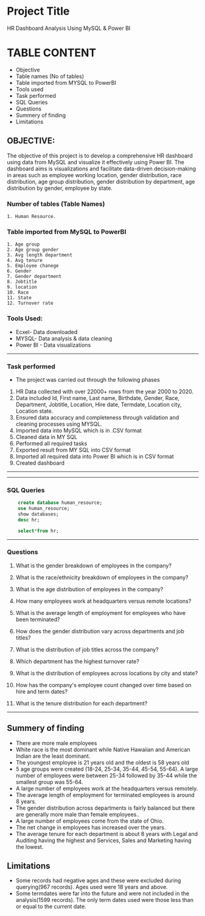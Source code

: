 
# Project Title
HR Dashboard Analysis Using MySQL & Power BI

# TABLE CONTENT
- Objective
- Table names (No of tables)
- Table imported from MYSQL to PowerBI
- Tools used
- Task performed
- SQL Queries
- Questions
- Summery of finding
- Limitations 



## OBJECTIVE: 
The objective of this project is to develop a comprehensive HR dashboard using data from MySQL and visualize it effectively using Power BI. The dashboard aims is visualizations and facilitate data-driven decision-making in areas such as employee working location, gender distribution, race distribution, age group distribution, gender distribution by department, age distribution by gender, employee by state.


### Number of tables (Table Names)
    1. Human Resource.

### Table imported from MySQL to PowerBI
    1. Age group
    2. Age group gender
    3. Avg length department
    4. Avg tenure
    5. Employee chanege
    6. Gender
    7. Gender department
    8. Jobtitle
    9. location
    10. Race 
    11. State 
    12. Turnover rate





### Tools Used:
- Ecxel- Data downloaded
- MYSQL- Data analysis & data cleaning
- Power BI - Data visualizations

--- 

### Task performed
- The project was carried out through the following phases

1. HR Data collected with over 22000+ rows from the year 2000 to 2020.
2. Data included  Id, First name, Last name, Birthdate, Gender, Race, Department, Jobtitle, Location, Hire date, Termdate, Location city, Location state.
3. Ensured data accuracy and completeness through validation and cleaning processes using MYSQL.
4. Imported data into MySQL which is in .CSV format
5. Cleaned data in MY SQL
6. Performed all required tasks
7. Exported result from MY SQL into CSV format
8. Imported all required data into Power BI which is in CSV format 
9. Created dashboard
---




---

### SQL Queries
``` SQL
    create database human_resource;
    use human_resource;
    show databases;
    desc hr;

    select*from hr;
```
---


### Questions


1. What is the gender breakdown of employees in the company?

2. What is the race/ethnicity breakdown of employees in the company?

3. What is the age distribution of employees in the company?


4. How many employees work at headquarters versus remote locations?


5. What is the average length of employment for employees who have been terminated?

6. How does the gender distribution vary across departments and job titles?


7. What is the distribution of job titles across the company?


8. Which department has the highest turnover rate?


9. What is the distribution of employees across locations by city and state?


10. How has the company's employee count changed over time based on hire and term dates?

11. What is the tenure distribution for each department?


--- 

## Summery of finding
-  There are more male employees
-  White race is the most dominant while Native Hawaiian and American Indian are the least dominant.
-  The youngest employee is 21 years old and the oldest is 58 years old
-  5 age groups were created (18-24, 25-34, 35-44, 45-54, 55-64). A large number of employees were between 25-34 followed by 35-44 while the smallest group was 55-64.
- A large number of employees work at the headquarters versus remotely.
- The average length of employment for terminated employees is around 8 years.
- The gender distribution across departments is fairly balanced but there are generally more male than female employees..
- A large number of employees come from the state of Ohio.
- The net change in employees has increased over the years.
- The average tenure for each department is about 8 years with Legal and Auditing having the highest and Services, Sales and Marketing having the lowest.


## Limitations
- Some records had negative ages and these were excluded during querying(967 records). Ages used were 18 years and above.
- Some termdates were far into the future and were not included in the analysis(1599 records). The only term dates used were those less than or equal to the current date.






